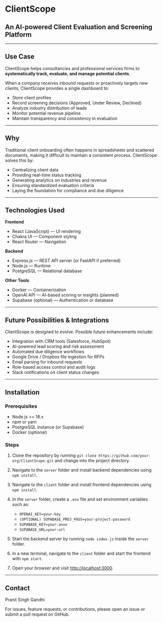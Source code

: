 # ClientScope

## An AI-powered Client Evaluation and Screening Platform

---

## Use Case

ClientScope helps consultancies and professional services firms to **systematically track, evaluate, and manage potential clients**.

When a company receives inbound requests or proactively targets new clients, ClientScope provides a single dashboard to:

- Store client profiles
- Record screening decisions (Approved, Under Review, Declined)
- Analyze industry distribution of leads
- Monitor potential revenue pipeline
- Maintain transparency and consistency in evaluation

---

## Why

Traditional client onboarding often happens in spreadsheets and scattered documents, making it difficult to maintain a consistent process. ClientScope solves this by:

- Centralizing client data
- Providing real-time status tracking
- Generating analytics on industries and revenue
- Ensuring standardized evaluation criteria
- Laying the foundation for compliance and due diligence

---

## Technologies Used

**Frontend**

- React (JavaScript) — UI rendering
- Chakra UI — Component styling
- React Router — Navigation

**Backend**

- Express.js — REST API server (or FastAPI if preferred)
- Node.js — Runtime
- PostgreSQL — Relational database

**Other Tools**

- Docker — Containerization
- OpenAI API — AI-based scoring or insights (planned)
- Supabase (optional) — Authentication or database

---

## Future Possibilities & Integrations

ClientScope is designed to evolve. Possible future enhancements include:

- Integration with CRM tools (Salesforce, HubSpot)
- AI-powered lead scoring and risk assessment
- Automated due diligence workflows
- Google Drive / Dropbox file ingestion for RFPs
- Email parsing for inbound requests
- Role-based access control and audit logs
- Slack notifications on client status changes

---

## Installation

### Prerequisites

- Node.js >= 18.x
- npm or yarn
- PostgreSQL instance (or Supabase)
- Docker (optional)

### Steps

1. Clone the repository by running `git clone https://github.com/your-org/ClientScope.git` and change into the project directory.
2. Navigate to the `server` folder and install backend dependencies using `npm install`.
3. Navigate to the `client` folder and install frontend dependencies using `npm install`.
4. In the `server` folder, create a `.env` file and set environment variables such as:

   - `OPENAI_KEY=your-key`
   - `(OPTIONAL) SUPABASE_PROJ_PASS=your-project-password`
   - `SUPABASE_KEY=your-anon`
   - `SUPABASE_URL=your-url`

5. Start the backend server by running `node index.js` inside the `server` folder.
6. In a new terminal, navigate to the `client` folder and start the frontend with `npm start`.
7. Open your browser and visit [http://localhost:3000](http://localhost:3000).

---

## Contact

Pranit Singh Gandhi

For issues, feature requests, or contributions, please open an issue or submit a pull request on GitHub.
